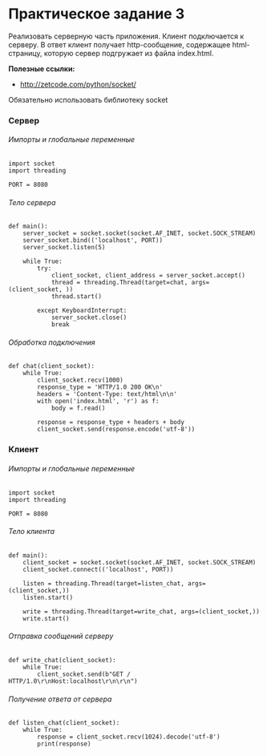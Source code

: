 # Практическое задание 3

Реализовать серверную часть приложения. Клиент подключается к серверу. В ответ
клиент получает http-сообщение, содержащее html-страницу, которую сервер
подгружает из файла index.html.

**Полезные ссылки:**

- http://zetcode.com/python/socket/

Обязательно использовать библиотеку socket

### Сервер

###### Импорты и глобальные переменные

```
import socket
import threading

PORT = 8080
```

###### Тело сервера

```
def main():
    server_socket = socket.socket(socket.AF_INET, socket.SOCK_STREAM)
    server_socket.bind(('localhost', PORT))
    server_socket.listen(5)

    while True:
        try:
            client_socket, client_address = server_socket.accept()
            thread = threading.Thread(target=chat, args=(client_socket, ))
            thread.start()

        except KeyboardInterrupt:
            server_socket.close()
            break
```

###### Обработка подключения

```
def chat(client_socket):
    while True:
        client_socket.recv(1000)
        response_type = 'HTTP/1.0 200 OK\n'
        headers = 'Content-Type: text/html\n\n'
        with open('index.html', 'r') as f:
            body = f.read()

        response = response_type + headers + body
        client_socket.send(response.encode('utf-8'))
```

### Клиент

###### Импорты и глобальные переменные

```
import socket
import threading

PORT = 8080
```

###### Тело клиента

```
def main():
    client_socket = socket.socket(socket.AF_INET, socket.SOCK_STREAM)
    client_socket.connect(('localhost', PORT))

    listen = threading.Thread(target=listen_chat, args=(client_socket,))
    listen.start()

    write = threading.Thread(target=write_chat, args=(client_socket,))
    write.start()

```

###### Отправка сообщений серверу

```
def write_chat(client_socket):
    while True:
        client_socket.send(b"GET / HTTP/1.0\r\nHost:localhost\r\n\r\n")
```

###### Получение ответа от сервера

```
def listen_chat(client_socket):
    while True:
        response = client_socket.recv(1024).decode('utf-8')
        print(response)
```
